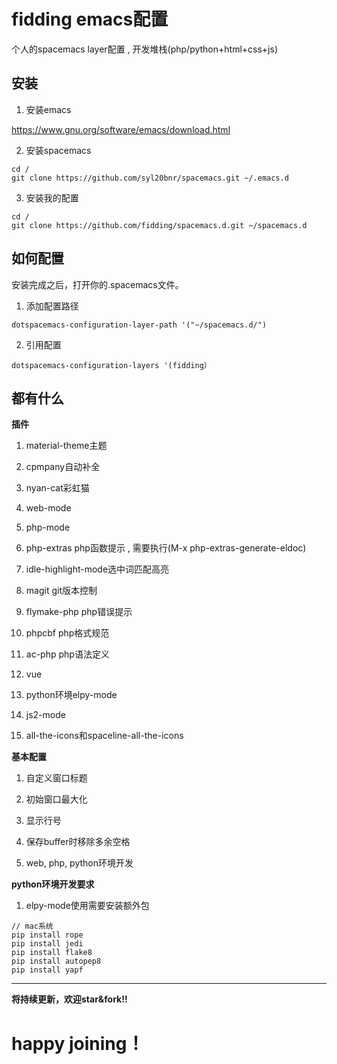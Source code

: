 
# fidding emacs配置
个人的spacemacs layer配置 , 开发堆栈(php/python+html+css+js)

## 安装

1. 安装emacs

 https://www.gnu.org/software/emacs/download.html

2. 安装spacemacs
```
cd /
git clone https://github.com/syl20bnr/spacemacs.git ~/.emacs.d
```
3. 安装我的配置
```
cd /
git clone https://github.com/fidding/spacemacs.d.git ~/spacemacs.d
```

## 如何配置

安装完成之后，打开你的.spacemacs文件。

1. 添加配置路径
```
dotspacemacs-configuration-layer-path '("~/spacemacs.d/")
```
2. 引用配置
```
dotspacemacs-configuration-layers '(fidding）
```

## 都有什么
**插件**

1. material-theme主题

2. cpmpany自动补全

3. nyan-cat彩虹猫

4. web-mode

5. php-mode

6. php-extras php函数提示 , 需要执行(M-x php-extras-generate-eldoc)

7. idle-highlight-mode选中词匹配高亮

8. magit git版本控制

9. flymake-php php错误提示

10. phpcbf php格式规范

11. ac-php php语法定义

12. vue

13. python环境elpy-mode

14. js2-mode

15. all-the-icons和spaceline-all-the-icons


**基本配置**

1. 自定义窗口标题

2. 初始窗口最大化

3. 显示行号

4. 保存buffer时移除多余空格

5. web, php, python环境开发

**python环境开发要求**
1. elpy-mode使用需要安装额外包
``` shell
// mac系统
pip install rope
pip install jedi
pip install flake8
pip install autopep8
pip install yapf
```

***
**将持续更新，欢迎star&fork!!**
# happy joining！
